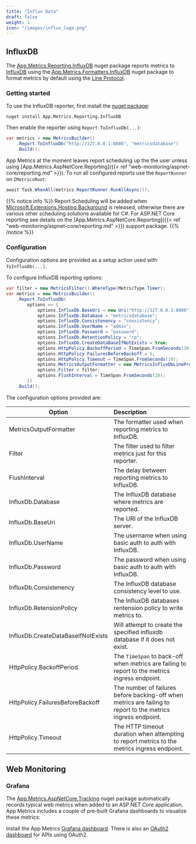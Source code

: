 ```yaml
---
title: "Influx Data"
draft: false
weight: 1
icon: "/images/influx_logo.png"
---
```


## InfluxDB

The [App.Metrics.Reporting.InfluxDB](https://www.nuget.org/packages/App.Metrics.Reporting.InfluxDB/) nuget package reports metrics to [InfluxDB](https://www.influxdata.com/time-series-platform/influxdb/) using the [App.Metrics.Formatters.InfluxDB](https://www.nuget.org/packages/App.Metrics.Formatters.InfluxDB/) nuget package to format metrics by default using the [Line Protocol](https://docs.influxdata.com/influxdb/v1.3/write_protocols/line_protocol_tutorial/).

### Getting started

<i class="fa fa-hand-o-right"></i> To use the InfluxDB reporter, first install the [nuget package](https://www.nuget.org/packages/App.Metrics.Reporting.InfluxDB/):

```console
nuget install App.Metrics.Reporting.InfluxDB
```

<i class="fa fa-hand-o-right"></i> Then enable the reporter using `Report.ToInfluxDb(...)`:

```csharp
var metrics = new MetricsBuilder()
    .Report.ToInfluxDb("http://127.0.0.1:8086", "metricsdatabase")
    .Build();
```

<i class="fa fa-hand-o-right"></i> App Metrics at the moment leaves report scheduling up the the user unless using [App.Metrics.AspNetCore.Reporting]({{< ref "web-monitoring/aspnet-core/reporting.md" >}}). To run all configured reports use the `ReportRunner` on `IMetricsRoot`:

```csharp
await Task.WhenAll(metrics.ReportRunner.RunAllAsync());
```

{{% notice info %}}
Report Scheduling will be added when [Microsoft.Extensions.Hosting.Background](https://github.com/aspnet/Hosting/blob/dev/src/Microsoft.Extensions.Hosting.Abstractions/BackgroundService.cs) is released, otherwise there are various other scheduling solutions available for C#. For ASP.NET Core reporting see details on the [App.Metrics.AspNetCore.Reporting]({{< ref "web-monitoring/aspnet-core/reporting.md" >}}) support package.
{{% /notice %}}

### Configuration

Configuration options are provided as a setup action used with `ToInfluxDb(...)`.

<i class="fa fa-hand-o-right"></i> To configure InfluxDB reporting options:

```csharp
var filter = new MetricsFilter().WhereType(MetricType.Timer);
var metrics = new MetricsBuilder()
    .Report.ToInfluxDb(
        options => {
            options.InfluxDb.BaseUri = new Uri("http://127.0.0.1:8086");
            options.InfluxDb.Database = "metricsdatabase";
            options.InfluxDb.Consistenency = "consistency";
            options.InfluxDb.UserName = "admin";
            options.InfluxDb.Password = "password";
            options.InfluxDb.RetentionPolicy = "rp";
            options.InfluxDb.CreateDataBaseIfNotExists = true;
            options.HttpPolicy.BackoffPeriod = TimeSpan.FromSeconds(30);
            options.HttpPolicy.FailuresBeforeBackoff = 5;
            options.HttpPolicy.Timeout = TimeSpan.FromSeconds(10);
            options.MetricsOutputFormatter = new MetricsInfluxDbLineProtocolOutputFormatter();
            options.Filter = filter;
            options.FlushInterval = TimeSpan.FromSeconds(20);
        })
    .Build();
```

<i class="fa fa-hand-o-right"></i> The configuration options provided are:

|Option|Description|
|------|:--------|
|MetricsOutputFormatter|The formatter used when reporting metrics to InfluxDB.
|Filter|The filter used to filter metrics just for this reporter.
|FlushInterval|The delay between reporting metrics to InfluxDB.
|InfluxDb.Database|The InfluxDB database where metrics are reported.
|InfluxDb.BaseUri|The URI of the InfluxDB server.
|InfluxDb.UserName|The username when using basic auth to auth with InfluxDB.
|InfluxDb.Password|The password when using basic auth to auth with InfluxDB.
|InfluxDb.Consistenency|The InfluxDB database consistency level to use.
|InfluxDb.RetensionPolicy|The InfluxDB databases rentension policy to write metrics to.
|InfluxDb.CreateDataBaseIfNotExists|Will attempt to create the specified influxdb database if it does not exist.
|HttpPolicy.BackoffPeriod|The `TimeSpan` to back-off when metrics are failing to report to the metrics ingress endpoint.
|HttpPolicy.FailuresBeforeBackoff|The number of failures before backing-off when metrics are failing to report to the metrics ingress endpoint.
|HttpPolicy.Timeout|The HTTP timeout duration when attempting to report metrics to the metrics ingress endpoint.

## Web Monitoring

### Grafana

The [App.Metrics.AspNetCore.Tracking](https://www.nuget.org/packages/App.Metrics.AspNetCore.Tracking/) nuget package automatically records typical web metrics when added to an ASP.NET Core application. App Metrics includes a couple of pre-built Grafana dashboards to visualize these metrics:

Install the App Metrics [Grafana dashboard](https://grafana.com/dashboards/2125). There is also an [OAuth2 dashboard](https://grafana.com/dashboards/2137) for APIs using OAuth2.
